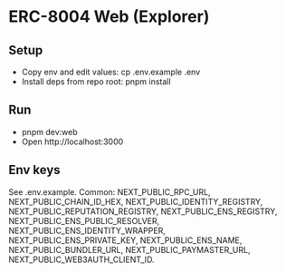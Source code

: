 # ERC-8004 Web (Explorer)

## Setup
- Copy env and edit values:
  cp .env.example .env
- Install deps from repo root:
  pnpm install

## Run
- pnpm dev:web
- Open http://localhost:3000

## Env keys
See .env.example. Common: NEXT_PUBLIC_RPC_URL, NEXT_PUBLIC_CHAIN_ID_HEX, NEXT_PUBLIC_IDENTITY_REGISTRY, NEXT_PUBLIC_REPUTATION_REGISTRY, NEXT_PUBLIC_ENS_REGISTRY, NEXT_PUBLIC_ENS_PUBLIC_RESOLVER, NEXT_PUBLIC_ENS_IDENTITY_WRAPPER, NEXT_PUBLIC_ENS_PRIVATE_KEY, NEXT_PUBLIC_ENS_NAME, NEXT_PUBLIC_BUNDLER_URL, NEXT_PUBLIC_PAYMASTER_URL, NEXT_PUBLIC_WEB3AUTH_CLIENT_ID.